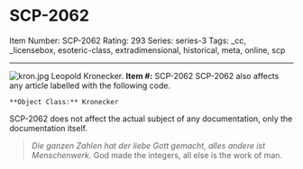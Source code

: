 # SCP-2062
Item Number: SCP-2062
Rating: 293
Series: series-3
Tags: _cc, _licensebox, esoteric-class, extradimensional, historical, meta, online, scp

---

  

![kron.jpg](https://scp-wiki.wdfiles.com/local--files/scp-2062/kron.jpg)
Leopold Kronecker.
**Item #:** SCP-2062
SCP-2062 also affects any article labelled with the following code.
    
    **Object Class:** Kronecker
SCP-2062 does not affect the actual subject of any documentation, only the documentation itself.
> _Die ganzen Zahlen hat der liebe Gott gemacht, alles andere ist Menschenwerk._
> God made the integers, all else is the work of man.